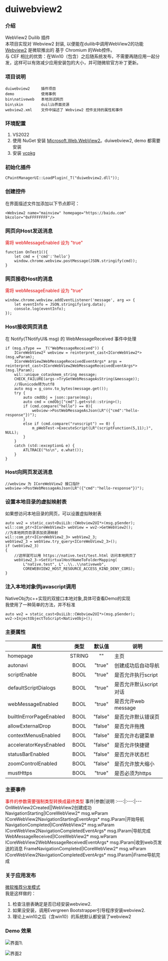# duiwebview2

### 介绍
WebView2 Duilib 插件\
本项目实现对 Webview2 封装, 以便能在duilib中调用WebView2的功能\
[Webview2](https://learn.microsoft.com/zh-cn/microsoft-edge/webview2/) 是微软推出的 基于 Chromium 的Web控件。\
与 CEF 相比的优势：在Win10（包含）之后随系统发布，不需要再随应用一起分发，这样可以有效减少应用安装包的大小，并可随微软官方补丁更新。

### 项目说明
```
duiwebview2     插件项目
demo            使用事例
bin\nativeweb   本地测试网页
bin\skin        duilib界面资源
webview2.xml    文件中描述了 Webview2 控件支持的属性和事件
```
### 环境配置
1.  VS2022
2.  使用 NuGet 安装 [Microsoft.Web.WebView2](https://learn.microsoft.com/zh-cn/microsoft-edge/webview2/)。duiwebview2, demo 都需要安装
3.  安装 [vcpkg](https://github.com/microsoft/vcpkg "vcpkg github")

### 初始化插件
```
CPaintManagerUI::LoadPlugin(_T("duiwebview2.dll"));
```
### 创建控件
在界面描述文件加添加以下节点即可：
```
<Webview2 name="mainview" homepage="https://baidu.com" bkcolor="0xFFFFFFFF"/>
```
### 网页向Host发送消息
<font color="#dd0000">需将 webMessageEnabled 设为 "true"</font>
```
function OnTest1(){
    let cmd = {'cmd':'hello'}
    window.chrome.webview.postMessage(JSON.stringify(cmd));		                
}
```
### 网页接收Host的消息
<font color="#dd0000">需将 webMessageEnabled 设为 "true"</font>
```
window.chrome.webview.addEventListener('message', arg => {
    let eventInfo = JSON.stringify(arg.data);
    console.log(eventInfo);
});
```

### Host接收网页消息
在 Notify(TNotifyUI& msg) 的 WebMessageReceived 事件中处理
```
if (msg.sType == _T("WebMessageReceived")) {
    ICoreWebView2* webview = reinterpret_cast<ICoreWebView2*>(msg.wParam);
    ICoreWebView2WebMessageReceivedEventArgs* args = reinterpret_cast<ICoreWebView2WebMessageReceivedEventArgs*>(msg.lParam);
    wil::unique_cotaskmem_string message;
    CHECK_FAILURE(args->TryGetWebMessageAsString(&message));
    //将unicode转为utf8
    auto msg = g_conv.to_bytes(message.get());
    try {
        auto cmdObj = json::parse(msg);
        auto cmd = cmdObj["cmd"].get<std::string>();
        if (cmd.compare("hello") == 0){
            webview->PostWebMessageAsJson(LR"({"cmd":"hello-response"})");
        }
        else if (cmd.compare("runscript") == 0) {
            m_pWebTest->ExecuteScript(LR"(scriptFunction(5,11);)", NULL);
        }
    }
    catch (std::exception& e) {
        ATLTRACE("%s\n", e.what());
    }
}

```

### Host向网页发送消息
```
//webview 为 ICoreWebView2 接口指针
webview->PostWebMessageAsJson(LR"({"cmd":"hello-response"})");
```
### 设置本地目录的虚拟映射表
如果想访问本地目录的网页，可以设置虚拟映射表
```
auto wv2 = static_cast<DuiLib::CWebview2UI*>(msg.pSender);
wil::com_ptr<ICoreWebView2> webView = wv2->GetWebView2();
//为本地网页目录添加资源映射
wil::com_ptr<ICoreWebView2_3> webView2_3;
webView2_3 = webView.try_query<ICoreWebView2_3>();
if (webView2_3)
{
    //这样就可以用 https://native.test/test.html 访问本地网页了
    webView2_3->SetVirtualHostNameToFolderMapping(
        L"native.test", L"..\\..\\nativeweb",
        COREWEBVIEW2_HOST_RESOURCE_ACCESS_KIND_DENY_CORS);
}
```

### 注入本地对象供javascript调用
NativeObj为c++实现的双接口本地对象,具体可查看Demo的实现\
我使用了一种简单的方法，并不标准
```
auto wv2 = static_cast<DuiLib::CWebview2UI*>(msg.pSender);
wv2->InjectObjectToScript<NativeObj>();
```

### 主要属性
属性|类型|默认值|说明
-----|:-----:|:-----:|----------
homepage|STRING|""|主页
autonavi|BOOL|"true"|创建成功后自动导航
scriptEnable|BOOL|"true"|是否允许执行script
defaultScriptDialogs|BOOL|"true"|是否允许默认script对话
webMessageEnabled|BOOL|"true"|是否允许web message
builtInErrorPageEnabled|BOOL|"false"|是否允许默认错误页
allowExternalDrop|BOOL|"false"|是否允许拖拽
contextMenusEnabled|BOOL|"false"|是否允许右键菜单
acceleratorKeysEnabled|BOOL|"false"|是否允许快捷键
statusBarEnabled|BOOL|"false"|是否允许状态栏
zoomControlEnabled|BOOL|"false"|是否允许放大缩小
mustHttps|BOOL|"true"|是否必须为https

### 主要事件
<font color="#dd0000">事件的参数需要强制类型转换成最终类型</font>
事件|参数|说明
:---:|:---:|---
OnWebView2Created||WebView2创建成功
NavigationStarting|ICoreWebView2* msg.wParam <br/>ICoreWebView2NavigationStartingEventArgs* msg.lParam|开始导航
NavigationCompleted|ICoreWebView2* msg.wParam<br/>ICoreWebView2NavigationCompletedEventArgs* msg.lParam|导航完成
WebMessageReceived|ICoreWebView2* msg.wParam<br/>ICoreWebView2WebMessageReceivedEventArgs* msg.lParam|收到web页发送的消息
FrameNavigationCompleted|ICoreWebView2* msg.wParam<br/>ICoreWebView2NavigationCompletedEventArgs* msg.lParam|iFrame导航完成

### 关于应用发布
[微软推荐分发模式](https://learn.microsoft.com/zh-cn/microsoft-edge/webview2/concepts/distribution)\
我是这样做的：
1. 检查注册表确定是否已经安装webview2.
2. 如果没安装，调用Evergreen Bootstrapper引导程序安装webview2.
3. 理论上win10之后（含win10）的系统默认都安装了webview2

### Demo 效果
![界面1](https://gitee.com/bruce_code/duiwebview2/raw/master/docimg/demo1.png)\

![界面2](https://gitee.com/bruce_code/duiwebview2/raw/master/docimg/demo2.png)
